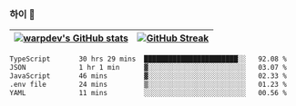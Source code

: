 
### 하이 👋
[![warpdev's GitHub stats](https://github-readme-stats.vercel.app/api?username=warpdev&show_icons=true&theme=vue-dark)](#) |[![GitHub Streak](https://github-readme-streak-stats.herokuapp.com/?user=warpdev&theme=dark)](#)
--- | --- |
<!--START_SECTION:waka-->

```txt
TypeScript       30 hrs 29 mins  ███████████████████████░░   92.08 %
JSON             1 hr 1 min      ▓░░░░░░░░░░░░░░░░░░░░░░░░   03.07 %
JavaScript       46 mins         ▓░░░░░░░░░░░░░░░░░░░░░░░░   02.33 %
.env file        24 mins         ▒░░░░░░░░░░░░░░░░░░░░░░░░   01.23 %
YAML             11 mins         ░░░░░░░░░░░░░░░░░░░░░░░░░   00.56 %
```

<!--END_SECTION:waka-->

<!--
**warpdev/warpdev** is a ✨ _special_ ✨ repository because its `README.md` (this file) appears on your GitHub profile.

Here are some ideas to get you started:

- 🔭 I’m currently working on ...
- 🌱 I’m currently learning ...
- 👯 I’m looking to collaborate on ...
- 🤔 I’m looking for help with ...
- 💬 Ask me about ...
- 📫 How to reach me: ...
- 😄 Pronouns: ...
- ⚡ Fun fact: ...
-->

